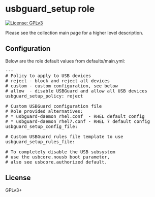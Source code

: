 # usbguard_setup role

[![License: GPLv3](https://img.shields.io/badge/license-GPLv3-brightgreen.svg)](https://www.gnu.org/licenses/gpl-3.0)

Please see the collection main page for a higher level description.

## Configuration

Below are the role default values from defaults/main.yml:

<pre>
---
# Policy to apply to USB devices
# reject - block and reject all devices
# custom - custom configuration, see below
# allow  - disable USBGuard and allow all USB devices
usbguard_setup_policy: reject

# Custom USBGuard configuration file
# Role provided alternatives:
# * usbguard-daemon_rhel.conf  - RHEL default config
# * usbguard-daemon_rhel7.conf - RHEL 7 default config
usbguard_setup_config_file:

# Custom USBGuard rules file template to use
usbguard_setup_rules_file:

# To completely disable the USB subsystem
# use the usbcore.nousb boot parameter,
# also see usbcore.authorized_default.
</pre>

## License

GPLv3+
